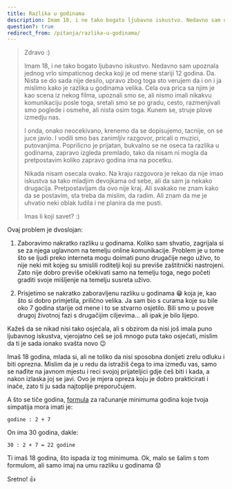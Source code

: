 ```yaml
---
title: Razlika u godinama
description: Imam 18, i ne tako bogato ljubavno iskustvo. Nedavno sam upoznala jednog vrlo simpaticnog decka koji je od mene stariji 12 godina. Da. Nista se do sada nije desilo, upravo zbog toga sto verujem da i on i ja mislimo kako je razlika u godinama velika.
question?: true
redirect_from: /pitanja/razlika-u-godinama/
---
```


> Zdravo :)
>
> Imam 18, i ne tako bogato ljubavno iskustvo. Nedavno sam upoznala jednog vrlo simpaticnog decka koji je od mene stariji 12 godina. Da. Nista se do sada nije desilo, upravo zbog toga sto verujem da i on i ja mislimo kako je razlika u godinama velika. Cela ova prica sa njim je kao scena iz nekog filma, upoznali smo se, ali nismo imali nikakvu komunikaciju posle toga, sretali smo se po gradu, cesto, razmenjivali smo poglede i osmehe, ali nista osim toga. Kunem se, struje plove izmedju nas.
>
> I onda, onako neocekivano, krenemo da se dopisujemo, tacnije, on se juce javio. I vodili smo bas zanimljiv razgovor, pricali o muzici, putovanjima. Poprilicno je prijatan, bukvalno se ne oseca ta razlika u godinama, zapravo izgleda premlado, tako da nisam ni mogla da pretpostavim koliko zapravo godina ima na pocetku.
>
> Nikada nisam osecala ovako. Na kraju razgovora je rekao da nije imao iskustva sa tako mladjim devojkama od sebe, ali da sam ja nekako drugacija.
Pretpostavljam da ovo nije kraj. Ali svakako ne znam kako da se postavim, sta treba da mislim, da radim. Ali znam da me je uhvatio neki oblak ludila i ne planira da me pusti.
>
> Imas li koji savet? :)

Ovaj problem je dvoslojan:

  1. Zaboravimo nakratko razliku u godinama. Koliko sam shvatio, zagrijala si se za njega uglavnom na temelju online komunikacije. Problem je u tome što se ljudi preko interneta mogu doimati puno drugačije nego uživo, to nije neki mit kojeg su smislili roditelji koji su previše zaštitnički nastrojeni. Zato nije dobro previše očekivati samo na temelju toga, nego početi graditi svoje mišljenje na temelju susreta uživo.

  2. Prisjetimo se nakratko zaboravljenu razliku u godinama :grin: koja je, kao što si dobro primjetila, prilično velika. Ja sam bio s curama koje su bile oko 7 godina starije od mene i to se stvarno osjetilo. Bili smo u posve drugoj životnoj fazi s drugačijim ciljevima... ali ipak je bilo lijepo.

Kažeš da se nikad nisi tako osjećala, ali s obzirom da nisi još imala puno ljubavnog iskustva, vjerojatno ćeš se još mnogo puta tako osjećati, mislim da ti je sada ionako svašta novo :wink:

Imaš 18 godina, mlada si, ali ne toliko da nisi sposobna donijeti zrelu odluku i biti oprezna. Mislim da je u redu da istražiš čega to ima između vas, samo se nađite na javnom mjestu i reci svojoj prijateljici gdje ćeš biti i kada, a nakon izlaska joj se javi. Ovo je mjera opreza koju je dobro prakticirati i inače, zato ti ju sada najtoplije preporučujem.

A što se tiče godina, [formula](https://xkcd.com/314/) za računanje minimuma godina koje tvoja simpatija mora imati je:

```
godine : 2 + 7
```

On ima 30 godina, dakle:

```
30 : 2 + 7 = 22 godine
```

Ti imaš 18 godina, što ispada iz tog minimuma. Ok, malo se šalim s tom formulom, ali samo imaj na umu razliku u godinama :worried:

Sretno! :+1:
